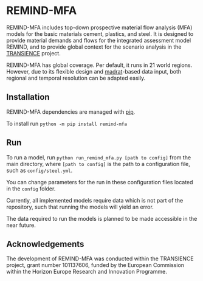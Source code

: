 # REMIND-MFA

REMIND-MFA includes top-down prospective material flow analysis (MFA) models for the basic materials cement, plastics, and steel.
It is designed to provide material demands and flows for the integrated assessment model REMIND, and to provide global context for the scenario analysis in the [TRANSIENCE](https://www.transience.eu/) project.

REMIND-MFA has global coverage. Per default, it runs in 21 world regions. However, due to its flexible design and [madrat](https://github.com/pik-piam/madrat)-based data input, both regional and temporal resolution can be adapted easily.

## Installation

REMIND-MFA dependencies are managed with [pip](https://pypi.org/project/pip/).

To install run `python -m pip install remind-mfa`

## Run

To run a model, run `python run_remind_mfa.py [path to config]` from the main directory, where `[path to config]` is the path to a configuration file, such as `config/steel.yml`.

You can change parameters for the run in these configuration files located in the `config` folder.

Currently, all implemented models require data which is not part of the repository, such that running the models will yield an error.

The data required to run the models is planned to be made accessible in the near future.

## Acknowledgements

The development of REMIND-MFA was conducted within the TRANSIENCE project, grant number 101137606, funded by the European Commission within the Horizon Europe Research and Innovation Programme.
